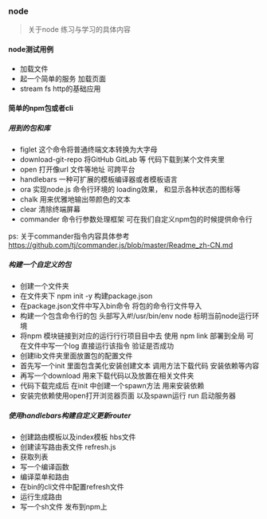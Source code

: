 ### node
> 关于node 练习与学习的具体内容

#### node测试用例
- 加载文件
- 起一个简单的服务 加载页面
- stream fs http的基础应用


#### 简单的npm包或者cli

##### 用到的包和库
- figlet 这个命令将普通终端文本转换为大字母
- download-git-repo 将GitHub GitLab 等 代码下载到某个文件夹里
- open 打开像url 文件等地址 可跨平台
- handlebars 一种可扩展的模板编译器或者模板语言
- ora 实现node.js 命令行环境的 loading效果， 和显示各种状态的图标等
- chalk 用来优雅地输出带颜色的文本
- clear 清除终端屏幕
- commander 命令行参数处理框架 可在我们自定义npm包的时候提供命令行


ps: 关于commander指令内容具体参考 https://github.com/tj/commander.js/blob/master/Readme_zh-CN.md


##### 构建一个自定义的包
- 创建一个文件夹
- 在文件夹下 npm init -y 构建package.json
- 在package.json文件中写入bin命令 将包的命令行文件导入
- 构建一个包含命令行的包 头部写入#!/usr/bin/env node 标明当前node运行环境
- 将npm 模块链接到对应的运⾏行行项⽬目中去 使用 npm link 部署到全局 可在文件中写一个log 直接运行该指令 验证是否成功
- 创建lib文件夹里面放置包的配置文件
- 首先写一个init 里面包含美化安装创建文本 调用方法下载代码 安装依赖等内容
- 再写一个download 用来下载代码以及放置在相关文件夹
- 代码下载完成后 在init 中创建一个spawn方法 用来安装依赖
- 安装完依赖使用open打开浏览器页面 以及spawn运行 run 启动服务器


##### 使用handlebars构建自定义更新router
- 创建路由模板以及index模板 hbs文件
- 创建读写路由表文件 refresh.js
- 获取列表
- 写一个编译函数
- 编译菜单和路由
- 在bin的cli文件中配置refresh文件
- 运行生成路由
- 写一个sh文件 发布到npm上